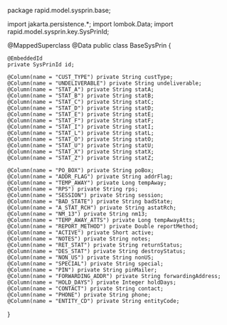 package rapid.model.sysprin.base;

import jakarta.persistence.*;
import lombok.Data;
import rapid.model.sysprin.key.SysPrinId;

@MappedSuperclass
@Data
public class BaseSysPrin {

    @EmbeddedId
    private SysPrinId id;

    @Column(name = "CUST_TYPE") private String custType;
    @Column(name = "UNDELIVERABLE") private String undeliverable;
    @Column(name = "STAT_A") private String statA;
    @Column(name = "STAT_B") private String statB;
    @Column(name = "STAT_C") private String statC;
    @Column(name = "STAT_D") private String statD;
    @Column(name = "STAT_E") private String statE;
    @Column(name = "STAT_F") private String statF;
    @Column(name = "STAT_I") private String statI;
    @Column(name = "STAT_L") private String statL;
    @Column(name = "STAT_O") private String statO;
    @Column(name = "STAT_U") private String statU;
    @Column(name = "STAT_X") private String statX;
    @Column(name = "STAT_Z") private String statZ;

    @Column(name = "PO_BOX") private String poBox;
    @Column(name = "ADDR_FLAG") private String addrFlag;
    @Column(name = "TEMP_AWAY") private Long tempAway;
    @Column(name = "RPS") private String rps;
    @Column(name = "SESSION") private String session;
    @Column(name = "BAD_STATE") private String badState;
    @Column(name = "A_STAT_RCH") private String astatRch;
    @Column(name = "NM_13") private String nm13;
    @Column(name = "TEMP_AWAY_ATTS") private Long tempAwayAtts;
    @Column(name = "REPORT_METHOD") private Double reportMethod;
    @Column(name = "ACTIVE") private Short active;
    @Column(name = "NOTES") private String notes;
    @Column(name = "RET_STAT") private String returnStatus;
    @Column(name = "DES_STAT") private String destroyStatus;
    @Column(name = "NON_US") private String nonUS;
    @Column(name = "SPECIAL") private String special;
    @Column(name = "PIN") private String pinMailer;
    @Column(name = "FORWARDING_ADDR") private String forwardingAddress;
    @Column(name = "HOLD_DAYS") private Integer holdDays;
    @Column(name = "CONTACT") private String contact;
    @Column(name = "PHONE") private String phone;
    @Column(name = "ENTITY_CD") private String entityCode;
}
